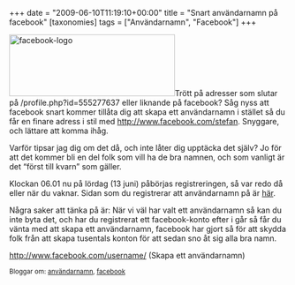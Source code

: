 +++
date = "2009-06-10T11:19:10+00:00"
title = "Snart användarnamn på facebook"
[taxonomies]
tags = ["Användarnamn", "Facebook"]
+++

[<img class="alignright size-medium wp-image-148" title="facebook-logo" src="/images/2009/06/facebook-logo-300x112.jpg" alt="facebook-logo" width="300" height="112" />][1]Trött på adresser som slutar på /profile.php?id=555277637 eller liknande på facebook? Såg nyss att facebook snart kommer tillåta dig att skapa ett användarnamn i stället så du får en finare adress i stil med http://www.facebook.com/stefan. Snyggare, och lättare att komma ihåg.

Varför tipsar jag dig om det då, och inte låter dig upptäcka det själv? Jo för att det kommer bli en del folk som vill ha de bra namnen, och som vanligt är det &#8220;först till kvarn&#8221; som gäller.

Klockan 06.01 nu på lördag (13 juni) påbörjas registreringen, så var redo då eller när du vaknar. Sidan som du registrerar att användarnamn på är [här][2].

Några saker att tänka på är: När vi väl har valt ett användarnamn så kan du inte byta det, och har du registrerat ett facebook-konto efter i går så får du vänta med att skapa ett användarnamn, facebook har gjort så för att skydda folk från att skapa tusentals konton för att sedan sno åt sig alla bra namn.

<http://www.facebook.com/username/> (Skapa ett användarnamn)

<small> <p class='technorati-tags'>
  Bloggar om: <a class='technorati-link' href='http://bloggar.se/om/anv%C3%A4ndarnamn' rel='tag' target='_self'>användarnamn</a>, <a class='technorati-link' href='http://bloggar.se/om/facebook' rel='tag' target='_self'>facebook</a>
</p></small>

 [1]: /images/2009/06/facebook-logo.jpg
 [2]: http://www.facebook.com/username/
